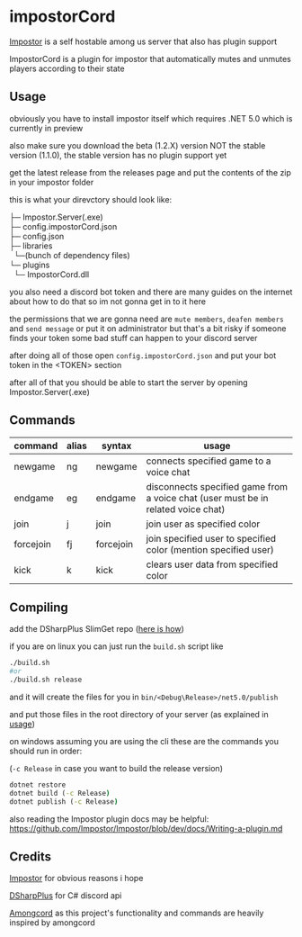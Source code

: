 # impostorCord
[Impostor](https://github.com/impostor/Impostor) is a self hostable among us server that also has plugin support

ImpostorCord is a plugin for impostor that automatically mutes and unmutes players according to their state

## Usage
obviously you have to install impostor itself which requires .NET 5.0 which is currently in preview 

also make sure you download the beta (1.2.X) version NOT the stable version (1.1.0), the stable version has no plugin support yet

get the latest release from the releases page and put the contents of the zip in your impostor folder

this is what your direvctory should look like:<br>

├─ Impostor.Server(.exe)<br>
├─ config.impostorCord.json<br>
├─ config.json<br>
├─ libraries<br>
&nbsp;&nbsp;└─(bunch of dependency files)<br>
└─ plugins<br>
&nbsp;&nbsp;└─ ImpostorCord.dll<br>

you also need a discord bot token and there are many guides on the internet about how to do that so im not gonna get in to it here

the permissions that we are gonna need are `mute members`, `deafen members` and  `send message` or put it on administrator but that's a bit risky if someone finds your token some bad stuff can happen to your discord server 

after doing all of those open `config.impostorCord.json` and put your bot token in the \<TOKEN> section

after all of that you should be able to start the server by opening Impostor.Server(.exe)

## Commands

| command   | alias | syntax                                  | usage                                                                              |
|-----------|-------|-----------------------------------------|------------------------------------------------------------------------------------|
| newgame   | ng    | newgame <game code>                     | connects specified game to a voice chat                                            |
| endgame   | eg    | endgame <game code>                     | disconnects specified game from a voice chat  (user must be in related voice chat) |
| join      | j     | join <color>                            | join user as specified color                                                       |
| forcejoin | fj    | forcejoin <color> <user to force join>  | join specified user to specified color  (mention specified user)                   |
| kick      | k     | kick <color>                            | clears user data from specified color                                              |

## Compiling
add the DSharpPlus SlimGet repo ([here is how](https://dsharpplus.github.io/articles/misc/nightly_builds.html))

if you are on linux you can just run the `build.sh` script like
```bash
./build.sh 
#or
./build.sh release
```
and it will create the files for you in `bin/<Debug\Release>/net5.0/publish`

and put those files in the root directory of your server (as explained in [usage](#Usage))

on windows assuming you are using the cli these are the commands you should run in order:

(`-c Release` in case you want to build the release version)
```cmd
dotnet restore
dotnet build (-c Release)
dotnet publish (-c Release)
```

also reading the Impostor plugin docs may be helpful: https://github.com/Impostor/Impostor/blob/dev/docs/Writing-a-plugin.md

## Credits
[Impostor](https://github.com/impostor/Impostor) for obvious reasons i hope

[DSharpPlus](https://github.com/DSharpPlus/DSharpPlus) for C# discord api

[Amongcord](https://github.com/pedrofracassi/amongcord) as this project's functionality and commands are heavily inspired by amongcord
